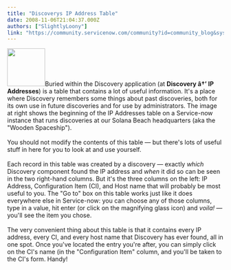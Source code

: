 ```yaml
---
title: "Discoverys IP Address Table"
date: 2008-11-06T21:04:37.000Z
authors: ["SlightlyLoony"]
link: "https://community.servicenow.com/community?id=community_blog&sys_id=a1bcea25dbd0dbc01dcaf3231f961939"
---
```

<p><img  alt="" class="jive-image" src="112d114adb5c1b04ed6af3231f96190a.iix" style="width: auto; height: 88px;" />Buried within the Discovery application (at <b>Discovery â†’ IP Addresses</b>) is a table that contains a lot of useful information. It's a place where Discovery remembers some things about past discoveries, both for its own use in future discoveries and for use by administrators. The image at right shows the beginning of the IP Addresses table on a Service-now instance that runs discoveries at our Solana Beach headquarters (aka the "Wooden Spaceship"). <!--break--> <br /><br />You should not modify the contents of this table — but there's lots of useful stuff in here for you to look at and use yourself. <br /><br />Each record in this table was created by a discovery — exactly <i>which</i> Discovery component found the IP address and <i>when</i> it did so can be seen in the two right-hand columns. But it's the three columns on the left: IP Address, Configuration Item (CI), and Host name that will probably be most useful to you. The "Go to" box on this table works just like it does everywhere else in Service-now: you can choose any of those columns, type in a value, hit enter (or click on the magnifying glass icon) and <i>voila!</i> — you'll see the item you chose. <br /><br />The very convenient thing about this table is that it contains every IP address, every CI, and every host name that Discovery has ever found, all in one spot. Once you've located the entry you're after, you can simply click on the CI's name (in the "Configuration Item" column, and you'll be taken to the CI's form. Handy!</p>
